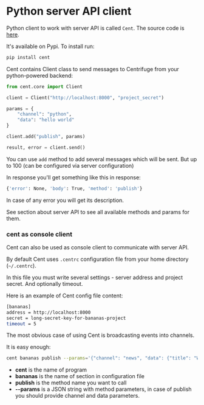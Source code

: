 # Python server API client

Python client to work with server API is called `Cent`. The source code is [here](https://github.com/centrifugal/cent).

It's available on Pypi. To install run:

```bash
pip install cent
```

Cent contains Client class to send messages to Centrifuge from your python-powered backend:

```python
from cent.core import Client

client = Client("http://localhost:8000", "project_secret")

params = {
    "channel": "python",
    "data": "hello world"
}

client.add("publish", params)

result, error = client.send()
```

You can use `add` method to add several messages which will be sent. But up to 100 (can be configured via server
configuration)

In response you'll get something like this in response:

```bash
{'error': None, 'body': True, 'method': 'publish'}
```

In case of any error you will get its description.

See section about server API to see all available methods and params for them.

### cent as console client

Cent can also be used as console client to communicate with server API.

By default Cent uses `.centrc` configuration file from your home directory (``~/.centrc``).

In this file you must write several settings - server address and project secret. And optionally timeout.

Here is an example of Cent config file content:

```bash
[bananas]
address = http://localhost:8000
secret = long-secret-key-for-bananas-project
timeout = 5
```

The most obvious case of using Cent is broadcasting events into channels.

It is easy enough:

```bash
cent bananas publish --params='{"channel": "news", "data": {"title": "World Cup 2018", "text": "some text..."}}'
```

- **cent** is the name of program
- **bananas** is the name of section in configuration file
- **publish** is the method name you want to call
- **--params** is a JSON string with method parameters, in case of publish you should provide channel and data parameters.




